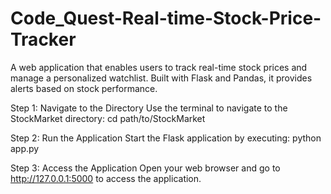 # Code_Quest-Real-time-Stock-Price-Tracker
A web application that enables users to track real-time stock prices and manage a personalized watchlist. Built with Flask and Pandas, it provides alerts based on stock performance.

Step 1: Navigate to the Directory
    Use the terminal to navigate to the StockMarket directory: cd path/to/StockMarket

Step 2: Run the Application
    Start the Flask application by executing: python app.py


Step 3: Access the Application
    Open your web browser and go to http://127.0.0.1:5000 to access the application.
